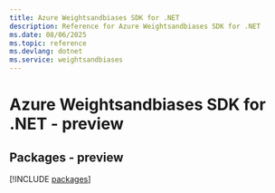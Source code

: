```yaml
---
title: Azure Weightsandbiases SDK for .NET
description: Reference for Azure Weightsandbiases SDK for .NET
ms.date: 08/06/2025
ms.topic: reference
ms.devlang: dotnet
ms.service: weightsandbiases
---
```

# Azure Weightsandbiases SDK for .NET - preview
## Packages - preview
[!INCLUDE [packages](weightsandbiases-index.md)]